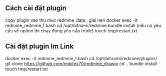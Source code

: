 

## Cách cài đặt plugin

copy plugin vao thu muc redmine_data , giai nen
docker exec -it redmine_redmine_1 bash
cd /opt/bitnami/redmine
bundle install (nếu có yêu cầu về option thì chạy đúng yêu cầu trước)
touch tmp/restart.txt


## Cài đặt plugin Im Link

docker exec -it redmine_redmine_1 bash
cd /opt/bitnami/redmine/plugins/
git clone https://github.com/mikitex70/redmine_drawio
cd ..
bundle install
touch tmp/restart.txt


